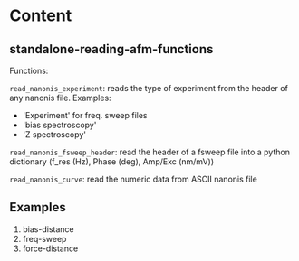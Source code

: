 # Content

## standalone-reading-afm-functions

Functions: 

``read_nanonis_experiment``: reads the type of experiment from the header of any nanonis file. Examples:
- 'Experiment' for freq. sweep files
- 'bias spectroscopy'
- 'Z spectroscopy'
    

``read_nanonis_fsweep_header``: read the header of a fsweep file into a python dictionary (f_res (Hz), Phase (deg), Amp/Exc (nm/mV))
    

``read_nanonis_curve``: read the numeric data from ASCII nanonis file

## Examples

1. bias-distance
2. freq-sweep
3. force-distance
